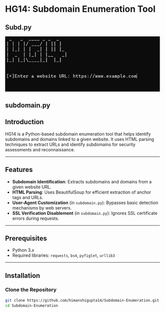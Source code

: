 # HG14: Subdomain Enumeration Tool
## Subd.py
![Subdomain-Enumeration](picture.png)
## subdomain.py


## Introduction 
HG14 is a Python-based subdomain enumeration tool that helps identify subdomains and domains linked to a given website. It uses HTML parsing techniques to extract URLs and identify subdomains for security assessments and reconnaissance.

---

## Features

- **Subdomain Identification**: Extracts subdomains and domains from a given website URL.
- **HTML Parsing**: Uses BeautifulSoup for efficient extraction of anchor tags and URLs.
- **User-Agent Customization** (in `subdomain.py`): Bypasses basic detection mechanisms by web servers.
- **SSL Verification Disablement** (in `subdomain.py`): Ignores SSL certificate errors during requests.

---

## Prerequisites

- Python 3.x
- Required libraries: `requests`, `bs4`, `pyfiglet`, `urllib3`

---

## Installation

### Clone the Repository

```bash
git clone https://github.com/himanshigupta14/Subdomain-Enumeration.git
cd Subdomain-Enumeration

